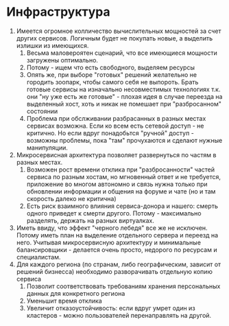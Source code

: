 # Инфраструктура
1. Имеется огромное колличество вычислительных мощностей за счет других сервисов. Логичным будет не покупать новые, а выделить излишки из имеющихся. 
    1. Весьма маловероятен сценарий, что все имеющиеся мощности загружены оптимально. 
    2. Потому - ищем что есть свободного, выделяем ресурсы
    3. Опять же, при выборе "готовых" решений желательно не городить зоопарк, чтобы самого себя не выпороть. Брать готовые сервисы на изначально несовместимых технологиях т.к. они "ну уже есть же готовые" - плохая идея в случае переезда на выделенный хост, хоть и никак не помешает при "разбросанном" состоянии
    4. Проблема при обслживании разбрасанных в разных местах сервисах возможна. Если ко всем есть сетевой доступ - не критично. Но если вдруг понадобьтся "ручной" доступ - возможны проблемы, пока "там" прочухаются и сделают нужные манипуляции.
2. Микросервисная архитектура позволяет развернуться по частям в разных местах.
    1. Возможен рост времени отклика при "разбросанности" частей сервиса по разным хостам, но мгновенный ответ и не требуется, приложение во многом автономно и связь нужна только при обновлении информации и общения на форуме и чате (но и там скорость далеко не критична)
    2. Есть риск взаимного влияния сервиса-донора и нашего: смерть одного приведет к смерти другого. Потому - максимально разделять, держать на разных виртуалках. 
3. Иметь ввиду, что эффект "черного лебедя" все же не исключен. Потому иметь план на выделение отдельного сервера и переезд на него. Учитывая микросервисную архитектуру и минимальные балансировщики - делается очень просто, недорого по ресурсам и специалистам.
4. Для каждого региона (по странам, либо географическим, зависит от решений бизнесса) необходимо разворачивать отдельную копию сервиса
    1. Позволит соответствовать требованиям хранения персональных данных для конкретного региона
    2. Уменьшит время отклика
    3. Увеличит отказоустойчивость: если вдруг умрет один из кластеров - можно пользователей перенаправлять на другой.
